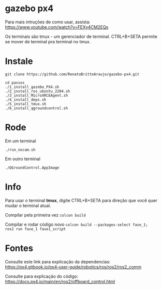 # gazebo px4

Para mais intruções de como usar, assista: https://www.youtube.com/watch?v=FEXy4CM2EQs

Os terminais são tmux - um gerenciador de terminal. CTRL+B+SETA permite se mover de terminal pra terminal no tmux.

# Instale

```
git clone https://github.com/RenatoBrittoAraujo/gazebo-px4.git
```

```
cd passos
./1_install_gazebo_PX4.sh
./2_install_ros_ubuntu_2204.sh
./3_install_MicroXRCEAgent.sh
./4_install_deps.sh
./5_install_tmux.sh
./6_install_qgroundcontrol.sh
```

# Rode

Em um terminal
```
./run_nocam.sh
```

Em outro terminal
```
./QGroundControl.AppImage
```

# Info


Para usar o terminal **tmux**, digite CTRL+B+SETA para direção que você quer mudar o terminal atual.

Compilar pela primeira vez
`colcon build`

Compilar e rodar código novo
`colcon build --packages-select fase_1; ros2 run fase_1 fase1_script`


# Fontes

Consulte este link para explicação da dependencias: https://px4.gitbook.io/px4-user-guide/robotics/ros/ros2/ros2_comm

Consulte para explicação do código: https://docs.px4.io/main/en/ros2/offboard_control.html

